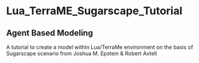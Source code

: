 # Lua_TerraME_Sugarscape_Tutorial
## Agent Based Modeling
A tutorial to create a model within Lua/TerraMe environment on the basis of Sugarscape scenario from Joshua M. Epstein &amp; Robert Axtell
